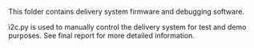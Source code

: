 This folder contains delivery system firmware and debugging software.

i2c.py is used to manually control the delivery system for test and demo purposes. See final report for more detailed information.
